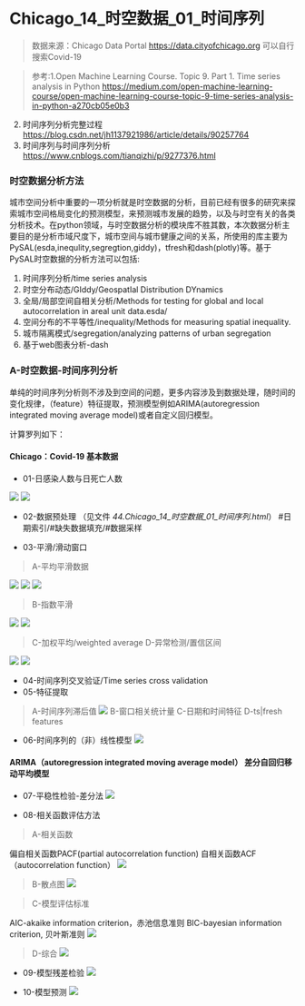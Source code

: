 # Chicago_14_时空数据_01_时间序列

>数据来源：Chicago Data Portal https://data.cityofchicago.org 可以自行搜索Covid-19

>参考:1.Open Machine Learning Course. Topic 9. Part 1. Time series analysis in Python https://medium.com/open-machine-learning-course/open-machine-learning-course-topic-9-time-series-analysis-in-python-a270cb05e0b3
2. 时间序列分析完整过程 https://blog.csdn.net/jh1137921986/article/details/90257764
3. 时间序列与时间序列分析 https://www.cnblogs.com/tianqizhi/p/9277376.html

### 时空数据分析方法
城市空间分析中重要的一项分析就是时空数据的分析，目前已经有很多的研究来探索城市空间格局变化的预测模型，来预测城市发展的趋势，以及与时空有关的各类分析技术。在python领域，与时空数据分析的模块库不胜其数，本次数据分析主要目的是分析市域尺度下，城市空间与城市健康之间的关系，所使用的库主要为PySAL(esda,inequlity,segregtion,giddy)，tfresh和dash(plotly)等。基于PySAL时空数据的分析方法可以包括:

1. 时间序列分析/time series analysis
2. 时空分布动态/GIddy/GeospatIal Distribution DYnamics 
3. 全局/局部空间自相关分析/Methods for testing for global and local autocorrelation in areal unit data.esda/
4. 空间分布的不平等性/inequality/Methods for measuring spatial inequality.
5. 城市隔离模式/segregation/analyzing patterns of urban segregation
6. 基于web图表分析-dash


### A-时空数据-时间序列分析
单纯的时间序列分析则不涉及到空间的问题，更多内容涉及到数据处理，随时间的变化规律，（feature）特征提取，预测模型例如ARIMA(autoregression integrated moving average model)或者自定义回归模型。

计算罗列如下：
#### Chicago：Covid-19 基本数据
* 01-日感染人数与日死亡人数

![](https://github.com/richieBao/python-urbanPlanning/blob/master/images/44_01.png)
![](https://github.com/richieBao/python-urbanPlanning/blob/master/images/44_02.png)

* 02-数据预处理 （见文件 <em>44.Chicago_14_时空数据_01_时间序列.html</em>）
#日期索引/#缺失数据填充/#数据采样

* 03-平滑/滑动窗口
> A-平均平滑数据

![](https://github.com/richieBao/python-urbanPlanning/blob/master/images/44_03.png)
![](https://github.com/richieBao/python-urbanPlanning/blob/master/images/44_04.png)
![](https://github.com/richieBao/python-urbanPlanning/blob/master/images/44_05.png)

> B-指数平滑

![](https://github.com/richieBao/python-urbanPlanning/blob/master/images/44_09.png)
![](https://github.com/richieBao/python-urbanPlanning/blob/master/images/44_10.png)

> C-加权平均/weighted average
> D-异常检测/置信区间

![](https://github.com/richieBao/python-urbanPlanning/blob/master/images/44_06.png)
![](https://github.com/richieBao/python-urbanPlanning/blob/master/images/44_07.png)

* 04-时间序列交叉验证/Time series cross validation
* 05-特征提取
> A-时间序列滞后值
![](https://github.com/richieBao/python-urbanPlanning/blob/master/images/44_11.png)
> B-窗口相关统计量
> C-日期和时间特征
> D-ts|fresh features

* 06-时间序列的（非）线性模型
![](https://github.com/richieBao/python-urbanPlanning/blob/master/images/44_12.png)

#### ARIMA（autoregression integrated moving average model） 差分自回归移动平均模型
* 07-平稳性检验-差分法
![](https://github.com/richieBao/python-urbanPlanning/blob/master/images/44_20.png)

* 08-相关函数评估方法
> A-相关函数

偏自相关函数PACF(partial autocorrelation function)
自相关函数ACF（autocorrelation function）
![](https://github.com/richieBao/python-urbanPlanning/blob/master/images/44_14.png)

> B-散点图
![](https://github.com/richieBao/python-urbanPlanning/blob/master/images/44_15.png)

> C-模型评估标准

AIC-akaike information criterion，赤池信息准则
BIC-bayesian information criterion, 贝叶斯准则
![](https://github.com/richieBao/python-urbanPlanning/blob/master/images/44_17.png)

> D-综合
![](https://github.com/richieBao/python-urbanPlanning/blob/master/images/44_16.png)

* 09-模型残差检验
![](https://github.com/richieBao/python-urbanPlanning/blob/master/images/44_18.png)

* 10-模型预测
![](https://github.com/richieBao/python-urbanPlanning/blob/master/images/44_21.png)
